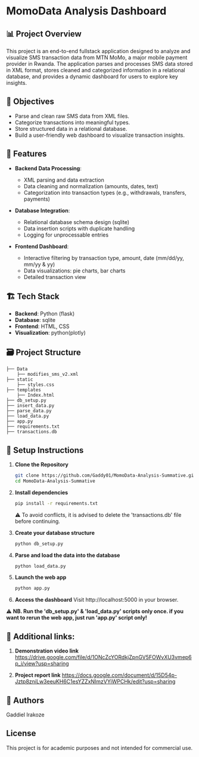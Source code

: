 # MomoData Analysis Dashboard

## 📊 Project Overview

This project is an end-to-end fullstack application designed to analyze and visualize SMS transaction data from MTN MoMo, a major mobile payment provider in Rwanda. The application parses and processes SMS data stored in XML format, stores cleaned and categorized information in a relational database, and provides a dynamic dashboard for users to explore key insights.

## 🎯 Objectives

- Parse and clean raw SMS data from XML files.
- Categorize transactions into meaningful types.
- Store structured data in a relational database.
- Build a user-friendly web dashboard to visualize transaction insights.

## 🧩 Features

- **Backend Data Processing**:
  - XML parsing and data extraction
  - Data cleaning and normalization (amounts, dates, text)
  - Categorization into transaction types (e.g., withdrawals, transfers, payments)

- **Database Integration**:
  - Relational database schema design (sqlite)
  - Data insertion scripts with duplicate handling
  - Logging for unprocessable entries

- **Frontend Dashboard**:
  - Interactive filtering by transaction type, amount, date (mm/dd/yy, mm/yy & yy)
  - Data visualizations: pie charts, bar charts
  - Detailed transaction view

## 🏗️ Tech Stack

- **Backend**: Python (flask)
- **Database**: sqlite
- **Frontend**: HTML, CSS
- **Visualization**: python(plotly)

## 🗃️ Project Structure
```
├── Data
    ├── modifies_sms_v2.xml
├── static
    ├── styles.css
├── templates
    ├── Index.html
├── db_setup.py
├── insert_data.py
├── parse_data.py
├── load_data.py
├── app.py
├── requirements.txt
├── transactions.db
```
## 🚀 Setup Instructions

1. **Clone the Repository**
   ```bash
   git clone https://github.com/Gaddy01/MomoData-Analysis-Summative.git
   cd MomoData-Analysis-Summative
   ```
2. **Install dependencies**
   ```bash
   pip install -r requirements.txt
   ```
   ⚠️ To avoid conflicts, it is advised to delete the 'transactions.db' file before continuing.
   
4. **Create your database structure**
   ```bash
   python db_setup.py
   ```
5. **Parse and load the data into the database**
   ```bash
   python load_data.py
   ```
6. **Launch the web app**
   ```bash
   python app.py
   ```
7. **Access the dashboard**
   Visit http://localhost:5000 in your browser.

⚠️ **NB. Run the 'db_setup.py' & 'load_data.py' scripts only once. if you want to rerun the web app, just run 'app.py' script only!**

## 📌 Additional links:

1. **Demonstration video link**
     https://drive.google.com/file/d/1ONcZcYORdkjZpnGV5FOWvXU3vmep6p_i/view?usp=sharing

2. **Project report link**
     https://docs.google.com/document/d/15D54p-Jztp8zniLw3eeuKH6C1esYZZxNImzVYiWPCHk/edit?usp=sharing

## 📝 Authors

   Gaddiel Irakoze

## License

This project is for academic purposes and not intended for commercial use.